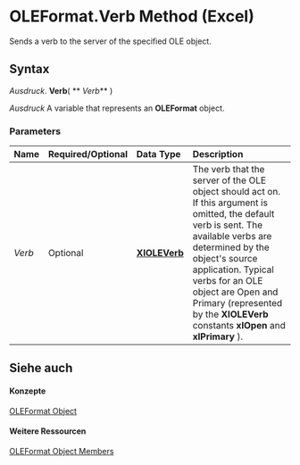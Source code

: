 
# OLEFormat.Verb Method (Excel)

Sends a verb to the server of the specified OLE object.


## Syntax

 _Ausdruck_. **Verb**( ** _Verb_** )

 _Ausdruck_ A variable that represents an **OLEFormat** object.


### Parameters



|**Name**|**Required/Optional**|**Data Type**|**Description**|
|:-----|:-----|:-----|:-----|
| _Verb_|Optional|**[XlOLEVerb](56664ebc-d745-2279-3f6e-b4fdbc6f599a.md)**|The verb that the server of the OLE object should act on. If this argument is omitted, the default verb is sent. The available verbs are determined by the object's source application. Typical verbs for an OLE object are Open and Primary (represented by the  **XlOLEVerb** constants **xlOpen** and **xlPrimary** ).|

## Siehe auch


#### Konzepte


[OLEFormat Object](96ee06d8-e922-c48c-4406-bb2f5cbaa02a.md)
#### Weitere Ressourcen


[OLEFormat Object Members](http://msdn.microsoft.com/library/18f0bbed-752a-5e01-51f1-c17435b3adea%28Office.15%29.aspx)